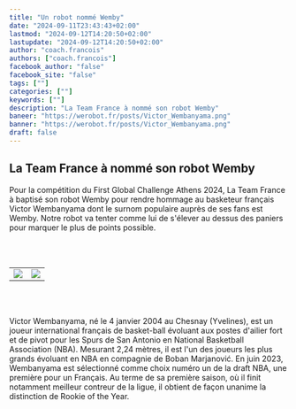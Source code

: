 ```yaml
---
title: "Un robot nommé Wemby"
date: "2024-09-11T23:43:43+02:00"
lastmod: "2024-09-12T14:20:50+02:00"
lastupdate: "2024-09-12T14:20:50+02:00"
author: "coach.francois"
authors: ["coach.francois"]
facebook_author: "false"
facebook_site: "false"
tags: [""]
categories: [""]
keywords: [""]
description: "La Team France à nommé son robot Wemby"
baneer: "https://werobot.fr/posts/Victor_Wembanyama.png"
banner: "https://werobot.fr/posts/Victor_Wembanyama.png"
draft: false
---
```

## La Team France à nommé son robot Wemby

Pour la compétition du First Global Challenge Athens 2024, La Team France à baptisé son robot Wemby pour rendre hommage au basketeur français Victor Wembanyama dont le surnom populaire auprès de ses fans est Wemby. Notre robot va tenter comme lui de s'élever au dessus des paniers pour marquer le plus de points possible.


<br><br>
<center>
    <table width="60%">
        <tr>
            <td align="right"><img src="https://werobot.fr/posts/wemby_robot.png"></td>
            <td align="left"><img src="https://werobot.fr/posts/wemby_basketeur_1.png"></td>
	</tr>
    </table>
</center>
<br><br>

Victor Wembanyama, né le 4 janvier 2004 au Chesnay (Yvelines), est un joueur international français de basket-ball évoluant aux postes d'ailier fort et de pivot pour les Spurs de San Antonio en National Basketball Association (NBA). Mesurant 2,24 mètres, il est l'un des joueurs les plus grands évoluant en NBA en compagnie de Boban Marjanović. En juin 2023, Wembanyama est sélectionné comme choix numéro un de la draft NBA, une première pour un Français. Au terme de sa première saison, où il finit notamment meilleur contreur de la ligue, il obtient de façon unanime la distinction de Rookie of the Year.





